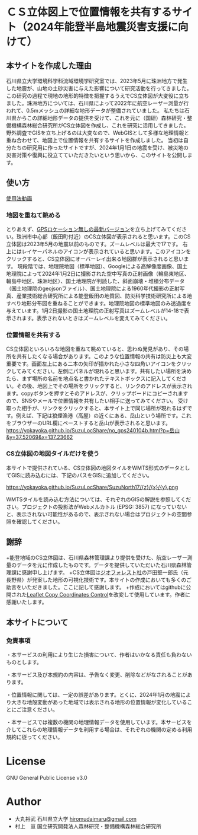 # ＣＳ立体図上で位置情報を共有するサイト（2024年能登半島地震災害支援に向けて）
## 本サイトを作成した理由
石川県立大学環境科学科流域環境学研究室では、2023年5月に珠洲地方で発生した地震が、山地の土砂災害に与えた影響について研究活動を行ってきました。
この研究の過程で現地の地形的特徴を把握するうえでCS立体図が大変役に立ちました。珠洲地方については、石川県によって2022年に航空レーザー測量が行われて、0.5mメッシュの詳細な地形データが整備されていました。
私たちは石川県からこの詳細地形データの提供を受けて、これを元に（国研）森林研究・整備機構森林総合研究所がCS立体図を作成し、これを研究に活用してきました。野外調査でGISを立ち上げるのは大変なので、WebGISとして多様な地理情報と重ね合わせて、地図上で位置情報を共有するサイトを作成しました。
当初は自分たちの研究用に作ったサイトですが、2024年1月1日の地震を受け、被災地の災害対策や復興に役立てていただきたいという思いから、このサイトを公開します。
## 使い方
[使用法動画](img/usage.mp4)
### 地図を重ねて眺める
とりあえず、[GPSロケーション無しの最新バージョン](https://yokayoka.github.io/SuzuLocShare/no_gps240104b.html)を立ち上げてみてください。珠洲市中心部（飯田町付近）のCS立体図が表示されると思います。このCS立体図は2023年5月の地震以前のものです。ズームレベルは最大で17です。
右上にはレイヤーパネルのアイコンが表示されていると思います。このアイコンをクリックすると、CS立体図にオーバーレイ出来る地図群が表示されると思います。
現段階では、地理院地図（標準地図）、Googleによる高解像度画像、国土地理院によって2024年1月2日に撮影された空中写真の正射画像（輪島東地区、輪島中地区、珠洲地区）、国土地理院が判読した、斜面崩壊・堆積分布データ（国土地理院のgeojsonファイル）、国土地理院による1960年代撮影の正射写真、産業技術総合研究所による能登飯田の地質図、防災科学技術研究所による地すべり地形分布図を重ねることができます。地理院地図の標準地図のみ透過度を与えています。1月2日撮影の国土地理院の正射写真はズームレベルが14-18で表示されます。表示されないときはズームレベルを変えてみてください。
### 位置情報を共有する
CS立体図といろいろな地図を重ねて眺めていると、思わぬ発見があり、その場所を共有したくなる場合があります。このような位置情報の共有は防災上も大変重要です。画面左上にある二本の矢印が描かれた小さな四角いアイコンをクリックしてみてください。左側にパネルが現れると思います。共有したい場所を決めたら、まず場所の名前を地点名と書かれたテキストボックスに記入してください。その後、地図上でその場所をクリックすると、リンクのアドレスが表示されます。copyボタンを押すとそのアドレスが、クリップボードにコピーされますので、SNSやメールで位置情報を共有したい相手に送ってみてください。
受け取った相手が、リンクをクリックすると、本サイト上で同じ場所が現れるはずです。例えば、下記は狼煙漁港（高屋）の近くにある、岳山という場所です。これをブラウザーのURL欄にペーストすると岳山が表示されると思います。
https://yokayoka.github.io/SuzuLocShare/no_gps240104b.html?p=岳山&y=37.52069&x=137.23662
### CS立体図の地図タイルだけを使う
本サイトで提供されている、CS立体図の地図タイルをWMTS形式のデータとしてGISに読み込むには、下記のパスをGISに追加してください。

https://yokayoka.github.io/SuzuLocShare/SuzuNorth17/{z}/{x}/{y}.png

WMTSタイルを読み込む方法については、それぞれのGISの解説を参照してください。プロジェクトの投影法がWebメルカトル (EPSG: 3857) になっていないと、表示されない可能性があるので、表示されない場合はプロジェクトの空間参照を確認してください。

## 謝辞
+能登地域のCS立体図は、石川県森林管理課より提供を受けた、航空レーザー測量のデータを元に作成したものです。データを提供していただいた石川県森林管理課に感謝申し上げます。
+CS立体図は[ジオフォレスト社](https://gf17v.com/)の戸田堅一郎氏（元長野県）が発案した地形の可視化技術です。本サイトの作成においても多くのご助言をいただきました。ここに記して感謝します。
+作成においてはgithubに公開された[Leaflet Copy Coordinates Control](https://github.com/zimmicz/Leaflet-Coordinates-Control)を改変して使用しています。作者に感謝いたします。

## 本サイトについて
### 免責事項
・本サービスの利用により生じた損害について、作者はいかなる責任も負わないものとします。

・本サービス及び本規約の内容は、予告なく変更、削除などがなされることがあります。

・位置情報に関しては、一定の誤差があります。とくに、2024年1月の地震により大きな地殻変動があった地域では表示される地形の位置情報が変化していることにご注意ください。

・本サービスでは複数の機関の地理情報データを使用しています。本サービスを介してこれらの地理情報データを利用する場合は、それぞれの機関の定める利用規約に従ってください。

# License
GNU General Public License v3.0

# Author
* 大丸裕武
    石川県立大学
    hiromudaimaru@gmail.com
* 村上　亘
    国立研究開発法人森林研究・整備機構森林総合研究所
